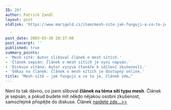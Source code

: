 ```yaml
---
ID: 207
author: Patrick Zandl
layout: post
oldlink: 'https://www.marigold.cz/item/mesh-site-jak-funguji-a-co-to-je-clanek-zde

  '
post_date: 2003-03-30 20:37:00
post_excerpt: ''
published: true
summary_points:
- 'Mesh sítě: Autor sliboval článek o mesh sítích.'
- 'Článek sepsán: Článek o mesh sítích je nyní napsán.'
- 'Diskuse vítána: Autor vyzývá čtenáře k sdílení zkušeností.'
- 'Odkaz na článek: Článek o mesh sítích je dostupný online.'
title: "Mesh sítě – jak fungují a co to je, článek zde…"
---
```


<p>
Není to tak dávno, co jsem sliboval <strong>článek na téma sítí typu mesh</strong>. Článek je sepsán, a pokud budete mít někdo nějakou osobní zkušenost, samozřejmě přispějte do diskuse. Článek <a href="/item/mesh-site-p2p-architektura-v-bezdratovych-sitich" >najdete zde...&gt;&gt;</a>
</p>